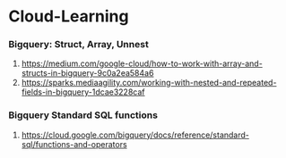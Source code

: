 # Cloud-Learning

### Bigquery: Struct, Array, Unnest
 1. https://medium.com/google-cloud/how-to-work-with-array-and-structs-in-bigquery-9c0a2ea584a6
 2. https://sparks.mediaagility.com/working-with-nested-and-repeated-fields-in-bigquery-1dcae3228caf

### Bigquery Standard SQL functions
1. https://cloud.google.com/bigquery/docs/reference/standard-sql/functions-and-operators


